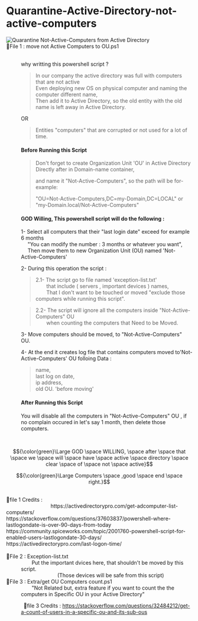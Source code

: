 # Quarantine-Active-Directory-not-active-computers 
<dl>
  
<picture>
  <img alt="Quarantine Not-Active-Computers from Active Directory" src="https://i.imgur.com/aG595ee.png">
</picture>

<dt>📂File 1 : move not Active Computers to OU.ps1 </dt>
<dd><br>
  
why writting this powershell script ?
<br>
> In our company the active directory was full with computers that are not active <br>
> Even deploying new OS on physical computer and naming the computer different name,<br>
> Then add it to Active Directory, so the old entity with the old name is left away in Active Directory. <br>

OR

> Entities "computers" that are corrupted or not used for a lot of time.

<H4>Before Running this Script </H4> 

>Don't forget to create Organization Unit 'OU' in Active Directory Directly after in Domain-name container,
>
>and name it "Not-Active-Computers", so the path will be for-example:
>
>"OU=Not-Active-Computers,DC=my-Domain,DC=LOCAL" or "my-Domain.local/Not-Active-Computers"


<H4>GOD Willing, This powershell script will do the following :</H4>

1- Select all computers that their "last login date" exceed for example 6 months <br>
&ensp; &ensp;"You can modify the number : 3 months or whatever you want",<br>
&ensp; &ensp;Then move them to new Organization Unit (OU) named 'Not-Active-Computers'

2- During this operation the script :
> 2.1- The script go to file named 'exception-list.txt' <br>
> &ensp; &ensp; &ensp;that include ( servers , important devices ) names,<br>
> &ensp; &ensp; &ensp;That I don't want to be touched or moved "exclude those computers while running this script".

> 2.2- The script will ignore all the computers inside "Not-Active-Computers" OU <br>
> &ensp; &ensp; &ensp;when counting the computers that Need to be Moved.

3- Move computers should be moved, to "Not-Active-Computers" OU.

4- At the end it creates log file that contains computers moved to'Not-Active-Computers' OU folloing Data :
> name,<br>
> last log on date,<br>
> ip address,<br>
> old OU. 'before moving'

<H4> After Running this Script </H4>

You will disable all the computers in "Not-Active-Computers" OU , if no complain occured in let's say 1 month,
then delete those computers.
</dd>
<br>

$${\color{green}\Large GOD \space WILLING, \space after \space that \space we \space will \space have \space active \space directory \space clear \space of \space not \space active}$$

$${\color{green}\Large Computers \space ,good \space end \space right.}$$

<br>
📜file 1 Credits : <br>
&ensp; &ensp; &ensp; &ensp; &ensp; &ensp; &ensp; &ensp; &ensp; &ensp; &ensp; https://activedirectorypro.com/get-adcomputer-list-computers/ <br>
https://stackoverflow.com/questions/37603837/powershell-where-lastlogondate-is-over-90-days-from-today<br>
https://community.spiceworks.com/topic/2001760-powershell-script-for-enabled-users-lastlogondate-30-days/ <br>
https://activedirectorypro.com/last-logon-time/
<br>
<br>
<dt>📂File 2 : Exception-list.txt</dt>
<dd>
  &ensp; &ensp; &ensp;Put the important dvices here, that shouldn't be moved by this script.<br>
&ensp; &ensp; &ensp; &ensp; &ensp; &ensp; &ensp; &ensp; &ensp; (Those devices will be safe from this script)
</dd>

<dt>📂File 3 : Extra/get OU Computers count.ps1</dt>
<dd>
&ensp; &ensp; &ensp;"Not Related but, extra feature if you want to count the the computers in Specific OU in your Active Directory"

&ensp;📜file 3 Credits : https://stackoverflow.com/questions/32484212/get-a-count-of-users-in-a-specific-ou-and-its-sub-ous
</dd>
</dl>

